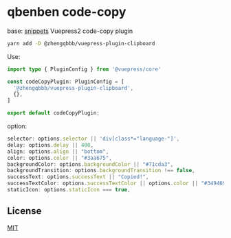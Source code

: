 # qbenben code-copy
base: [snippets](https://github.com/Snippetors/snippets)
Vuepress2 code-copy plugin
```bash
yarn add -D @zhengqbbb/vuepress-plugin-clipboard
```

Use:
```ts
import type { PluginConfig } from '@vuepress/core'

const codeCopyPlugin: PluginConfig = [
  '@zhengqbbb/vuepress-plugin-clipboard',
  {},
]

export default codeCopyPlugin;
```

option:
```js
selector: options.selector || 'div[class*="language-"]',
delay: options.delay || 400,
align: options.align || "bottom",
color: options.color || "#3aa675",
backgroundColor: options.backgroundColor || "#71cda3",
backgroundTransition: options.backgroundTransition !== false,
successText: options.successText || "Copied!",
successTextColor: options.successTextColor || options.color || "#349469",
staticIcon: options.staticIcon === true,
```
## License

[MIT](https://github.com/Snippetors/snippets/blob/main/LICENSE)

